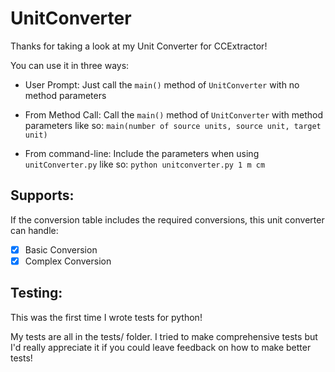 # UnitConverter

Thanks for taking a look at my Unit Converter for CCExtractor!

You can use it in three ways:

- User Prompt: Just call the `main()` method of `UnitConverter` with no method parameters

- From Method Call: Call the `main()` method of `UnitConverter` with method parameters like so:  `main(number of source units, source unit, target unit)`

- From command-line: Include the parameters when using `unitConverter.py` like so: `python unitconverter.py 1 m cm`

## Supports:

If the conversion table includes the required conversions, this unit converter can handle:

- [x] Basic Conversion
- [x] Complex Conversion

## Testing:

This was the first time I wrote tests for python!

My tests are all in the tests/ folder. I tried to make comprehensive tests but I'd really appreciate it if you could leave feedback on how to make better tests!
